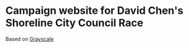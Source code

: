# Campaign website for David Chen's Shoreline City Council Race

Based on [Grayscale](http://startbootstrap.com/template-overviews/grayscale/)
